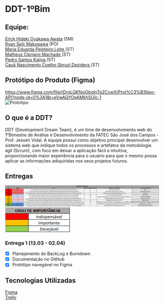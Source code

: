 # DDT-1ºBim

**<h2>Equipe: </h2>**
<a href="https://github.com/erickhoawata">Erick Hideki Oyakawa Awata</a> (SM) <br>
<a href="https://github.com/ryan-wakugawa">Ryan Seiji Wakugawa</a> (PO) <br>
<a href="https://github.com/Dudaleite08">Maria Eduarda Peleteiro Leite </a> (ST) <br>
<a href="https://github.com/cipriano1419">Matheus Cipriano Machado </a> (ST)  <br>
<a href="https://github.com/kajiyap">Pedro Santos Kajiya </a> (ST)  <br>
<a href="https://github.com/CauaDezidera">Cauã Nascimento Coelho Sbruzi Dezidera </a> (ST)  <br>

**<h2>Protótipo do Produto (Figma) </h2>**
https://www.figma.com/file/tDrqLQKNsiGbglnTp2CcwX/Prot%C3%B3tipo-API?node-id=0%3A1&t=eVwAQYOeAMkhSUlc-1 <br>
![Prototipo](src/prototipo.gif)

**<h2>O que é a DDT?</h2>**
DDT (Development Dream Team), é um time de desenvolvimento web do 1°Bimestre de Análise e Desenvolvimento da FATEC São José dos Campos - Prof. Jessen Vidal. A equipe possui como objetivo principal desenvolver  um  sistema  web que  indique  todos  os  processos  e  artefatos  da  metodologia  ágil (Scrum), com foco em deixar a aplicação fácil e intuitiva, proporcionando maior experiência para o usuário para que o mesmo possa aplicar as informações adiquiridas nos seus projetos futuros.

**<h2>Entregas</h2>**
![Backlog](src/backlog.png)
![legenda](src/legenda.png)
**<h3>Entrega 1 (13.03 - 02.04)</h3>**
- [x] Planejamento do BackLog e Burndown <br>
- [x] Documentação no GitHub
- [x] Protótipo navegável no Figma

**<h2>Tecnologias Utilizadas</h2>**
<a href="https://www.figma.com/">Figma</a><br>
<a href="https://trello.com/pt-BR">Trello</a><br>
